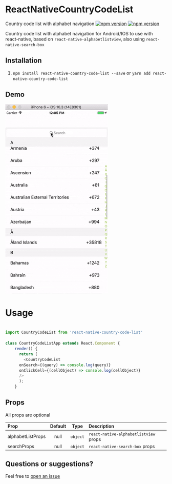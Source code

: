 # ReactNativeCountryCodeList
Country code list with alphabet navigation
[![npm version](http://img.shields.io/npm/v/react-native-country-code-list.svg?style=flat-square)](https://npmjs.org/package/react-native-country-code-list "View this project on npm")
[![npm version](http://img.shields.io/npm/dm/react-native-country-code-list.svg?style=flat-square)](https://npmjs.org/package/react-native-country-code-list "View this project on npm")

Country code list with alphabet navigation for Android/IOS to use with react-native,
based on `react-native-alphabetlistview`, also using `react-native-search-box`

## Installation
1. `npm install react-native-country-code-list --save` or
   `yarn add react-native-country-code-list`
   
## Demo

![](./src/countryCodeList.gif)

# Usage

```js

import CountryCodeList from 'react-native-country-code-list'

class CountryCodeListApp extends React.Component {
    render() {
      return (
        <CountryCodeList
	  onSearch={(query) => console.log(query)}
	  onClickCell={(cellObject) => console.log(cellObject)}
	  />
      );
    }

```

## Props
All props are optional

| Prop  | Default  | Type | Description |
| :------------ |:---------------:| :---------------:| :-----|
| alphabetListProps | null | `object` | `react-native-alphabetlistview` props |
| searchProps | null | `object` | `react-native-search-box` props |


## Questions or suggestions?

Feel free to [open an issue](https://github.com/ElekenAgency/ReactNativeCountryCodeList/issues)
